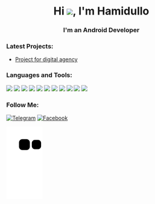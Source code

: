 <!-- ![Header]() -->

<h1 align="center">Hi <img src="https://raw.githubusercontent.com/MartinHeinz/MartinHeinz/master/wave.gif" width="30px">, I'm Hamidullo</h1>
<h3 align="center">I'm an Android Developer</h3>

### Latest Projects:

- [Project for digital agency](https://play.google.com/store/apps/dev?id=4990959150679829297)

### Languages and Tools:

<p align="left"> 
    <img src="https://img.icons8.com/nolan/50/android-os.png"/>
    <img src="https://img.icons8.com/nolan/50/android-studio--v3.png"/>
    <img src="https://img.icons8.com/nolan/64/java-coffee-cup-logo.png"/>
    <img src="https://img.icons8.com/color/48/000000/kotlin.png"/>
    <img src="https://img.icons8.com/nolan/64/api-settings.png"/>
    <img src="https://img.icons8.com/nolan/50/json.png"/>
    <img src="https://img.icons8.com/nolan/50/jetbrains--v1.png"/>
    <img src="https://img.icons8.com/nolan/64/figma.png"/>
    <img src="https://img.icons8.com/nolan/64/git.png"/>
    <img src="https://img.icons8.com/nolan/50/sql.png"/>
    <img src="https://img.icons8.com/nolan/64/windows-10.png"/>
   
</p>

### Follow Me:

[![Telegram](https://img.shields.io/badge/-Telegram-090909?style=for-the-badge&logo=telegram&logoColor=27A0D9)](https://t.me/Deku_HT)
[![Facebook](https://img.shields.io/badge/-Facebook-090909?style=for-the-badge&logo=Facebook&logoColor=1195F5)](https://www.facebook.com/profile.php?id=100037596997168)


<!-- <div>
  <a href="https://github.com/joaotuliojt">
  <img height="180em" src="https://github-readme-stats.vercel.app/api?username=joaotuliojt&show_icons=true&theme=tokyonight&include_all_commits=true&count_private=true"/>
  <img height="180em" src="https://github-readme-stats.vercel.app/api/top-langs/?username=joaotuliojt&layout=compact&langs_count=7&theme=tokyonight"/>
</div> -->


 ![Snake animation](https://github.com/joaotuliojt/joaotuliojt/blob/output/github-contribution-grid-snake.svg)
